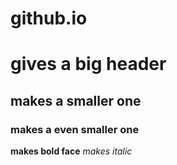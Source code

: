 # github.io

# gives a big header
## makes a smaller one
### makes a even smaller one
**makes bold face**
*makes italic*


